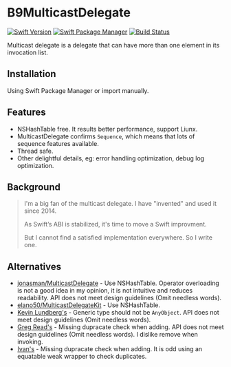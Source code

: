 # B9MulticastDelegate

[![Swift Version](https://img.shields.io/badge/Swift-5.3+-EE5533.svg?style=flat-square)](https://swift.org)
[![Swift Package Manager](https://img.shields.io/badge/spm-compatible-EE5533.svg?style=flat-square)](https://swift.org/package-manager)
[![Build Status](https://img.shields.io/github/workflow/status/b9swift/MulticastDelegate/Swift?style=flat-square&colorA=333333&colorB=EE5533)](https://travis-ci.org/b9swift/MulticastDelegate)

Multicast delegate is a delegate that can have more than one element in its invocation list.

## Installation

Using Swift Package Manager or import manually.

## Features

- NSHashTable free. It results better performance, support Liunx.
- MulticastDelegate confirms `Sequence`, which means that lots of sequence features available.
- Thread safe.
- Other delightful details, eg: error handling optimization, debug log optimization.

## Background

> I'm a big fan of the multicast delegate. I have "invented" and used it since 2014.
>
> As Swift’s ABI is stabilized, it's time to move a Swift improvment.
>
> But I cannot find a satisfied implementation everywhere. So I write one.

## Alternatives

- [jonasman/MulticastDelegate](https://github.com/jonasman/MulticastDelegate) - Use NSHashTable. Operator overloading is not a good idea in my opinion, it is not intuitive and reduces readability. API does not meet design guidelines (Omit needless words).
- [elano50/MulticastDelegateKit](https://github.com/elano50/MulticastDelegateKit) - Use NSHashTable.
- [Kevin Lundberg's](https://www.klundberg.com/blog/notifying-many-delegates-at-once-with-multicast-delegates/) - Generic type should not be `AnyObject`. API does not meet design guidelines (Omit needless words).
- [Greg Read's](http://www.gregread.com/2016/02/23/multicast-delegates-in-swift/) - Missing dupracate check when adding. API does not meet design guidelines (Omit needless words). I dislike remove when invoking.
- [Ivan's](https://medium.com/@ivan_m/multicast-on-swift-3-and-mvvm-c-ff74ce802bcc) - Missing dupracate check when adding. It is odd using an equatable weak wrapper to check duplicates.
